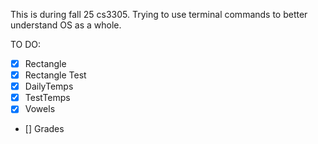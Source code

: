 This is during fall 25 cs3305. Trying to use terminal commands to better understand OS as a whole. 

TO DO:
- [x] Rectangle
- [x] Rectangle Test
- [x] DailyTemps
- [X] TestTemps
- [X] Vowels
- [] Grades
